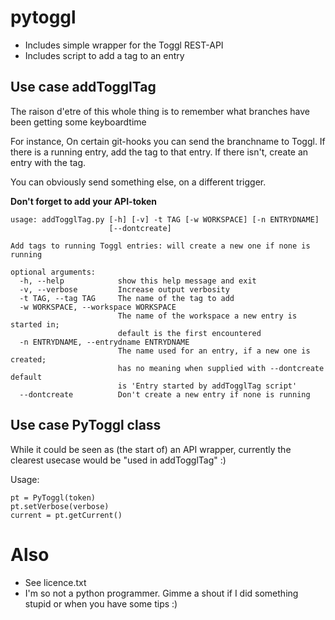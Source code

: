 # pytoggl

* Includes simple wrapper for the Toggl REST-API
* Includes script to add a tag to an entry

## Use case addTogglTag
The raison d'etre of this whole thing is to remember what branches 
have been getting some keyboardtime

For instance, On certain git-hooks you can send the branchname to Toggl.
If there is a running entry, add the tag to that entry. 
If there isn't, create an entry with the tag.

You can obviously send something else, on a different trigger.

**Don't forget to add your API-token**


	usage: addTogglTag.py [-h] [-v] -t TAG [-w WORKSPACE] [-n ENTRYDNAME]
	                      [--dontcreate]

	Add tags to running Toggl entries: will create a new one if none is running

	optional arguments:
	  -h, --help            show this help message and exit
	  -v, --verbose         Increase output verbosity
	  -t TAG, --tag TAG     The name of the tag to add
	  -w WORKSPACE, --workspace WORKSPACE
	                        The name of the workspace a new entry is started in;
	                        default is the first encountered
	  -n ENTRYDNAME, --entrydname ENTRYDNAME
	                        The name used for an entry, if a new one is created;
	                        has no meaning when supplied with --dontcreate default
	                        is 'Entry started by addTogglTag script'
	  --dontcreate          Don't create a new entry if none is running


## Use case PyToggl class
While it could be seen as (the start of) an API wrapper, currently the
clearest usecase would be "used in addTogglTag" :)

Usage:

    pt = PyToggl(token)
    pt.setVerbose(verbose)
    current = pt.getCurrent()

# Also
* See licence.txt
* I'm so not a python programmer. 
Gimme a shout if I did something stupid or 
when you have some tips :)
